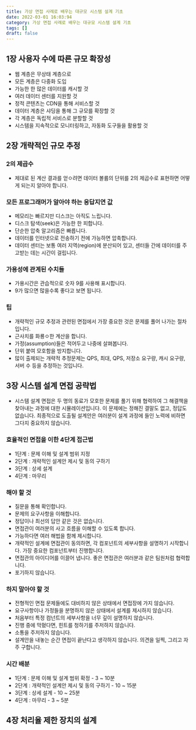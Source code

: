 ```yaml
---
title: 가상 면접 사례로 배우는 대규모 시스템 설계 기초
date: 2022-03-01 16:03:94
category: 가상 면접 사례로 배우는 대규모 시스템 설계 기초
tags: []
draft: false
---
```


## 1장 사용자 수에 따른 규모 확장성

- 웹 계층은 무상태 계층으로
- 모든 계층은 다중화 도입
- 가능한 한 많은 데이터를 캐시할 것
- 여러 데이터 센터를 지원할 것
- 정적 콘텐츠는 CDN을 통해 서비스할 것
- 데이터 계층은 샤딩을 통해 그 규모를 확장할 것
- 각 계층은 독립적 서비스로 분할할 것
- 시스템을 지속적으로 모니터링하고, 자동화 도구들을 활용할 것

## 2장 개략적인 규모 추정

### 2의 제곱수

- 제대로 된 계산 결과를 얻ㅇ려면 데이터 볼륨의 단위를 2의 제곱수로 표현하면 어떻게 되는지 알아야 합니다.

### 모든 프로그래머가 알아야 하는 응답지연 값

- 메모리는 빠르지만 디스크는 아직도 느립니다.
- 디스크 탐색(seek)은 가능한 한 피합니다.
- 단순한 압축 알고리즘은 빠릅니다.
- 데이터를 인터넷으로 전송하기 전에 가능하면 압축합니다.
- 데이터 센터는 보통 여러 지역(region)에 분산되어 있고, 센터들 간에 데이터를 주고받는 데는 시간이 걸립니다.

### 가용성에 관계된 수치들

- 가용시간은 관습적으로 숫자 9를 사용해 표시합니다.
- 9가 많으면 많을수록 좋다고 보면 됩니다.

### 팁

- 개략적인 규모 추정과 관련된 면접에서 가장 중요한 것은 문제를 풀어 나가는 절차입니다.
- 근사치를 화룡ㅇ한 계산을 합니다.
- 가정(assumption)들은 적어두고 나중에 살펴봅니다.
- 단위 붙여 모호함을 방지합니다.
- 많이 출제되는 개략적 추정문제는 QPS, 최대, QPS, 저장소 요구량, 캐시 요구량, 서버 수 등을 추정하는 것입니다.

## 3장 시스템 설계 면접 공략법

- 시스템 설계 면접은 두 명의 동료가 모호한 문제를 풀기 위해 협력하여 그 해결책을 찾아내는 과정에 대한 시뮬레이션입니다. 이 문제에는 정해진 결말도 없고, 정답도 없습니다. 최종적으로 도출될 설계안은 여러분이 설계 과정에 들인 노력에 비하면 그다지 중요하지 않습니다.

### 효율적인 면접을 이한 4단계 접근법

- 1단계 : 문제 이해 및 설계 범위 지정
- 2단계 : 개략적인 설계안 제시 및 동의 구하기
- 3단계 : 상세 설계
- 4단계 : 마무리

### 해야 할 것

- 질문을 통해 확인합니다.
- 문제의 요구사항을 이해합니다.
- 정답이나 최선의 답안 같은 것은 없습니다.
- 면접관이 여러분의 사고 흐름을 이해할 수 있도록 합니다.
- 가능하다면 여러 해법을 함께 제시합니다.
- 개략적인 설계에 면접관이 동의하면, 각 컴포넌트의 세부사항을 설명하기 시작합니다. 가장 중요한 컴포넌트부터 진행합니다.
- 면접관의 아이디어를 이끌어 냅니다. 좋은 면접관은 여러분과 같은 팀원처럼 협력합니다.
- 포기하지 않습니다.

### 하지 말아야 할 것

- 전형적인 면접 문제들에도 대비하지 않은 상태에서 면접장에 가지 않습니다.
- 요구사항이나 가정들을 분명하지 않은 상태에서 설계를 제시하지 않습니다.
- 처음부터 특정 컴넌트의 세부사항을 너무 깊이 설명하지 않습니다.
- 진행 중에 막혔다면, 힌트를 청하기를 주저하지 않습니다.
- 소통을 주저하지 않습니다.
- 설계안을 내놓는 순간 면접이 끝난다고 생각하지 않습니다. 의견을 일찍, 그리고 자주 구합니다.

### 시간 배분

- 1단계 : 문제 이해 및 설계 범위 확정 - 3 ~ 10분
- 2단계 : 개략적인 설계안 제시 및 동의 구하기 - 10 ~ 15분
- 3단계 : 상세 설계 - 10 ~ 25분
- 4단계 : 마무리 - 3 ~ 5분

## 4장 처리율 제한 장치의 설계

